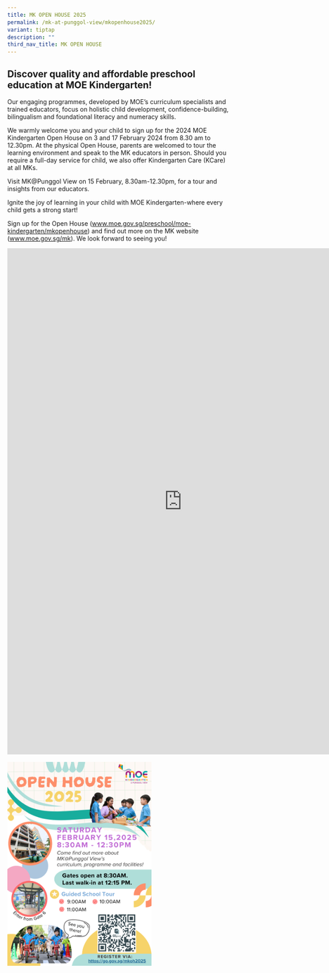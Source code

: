 ```yaml
---
title: MK OPEN HOUSE 2025
permalink: /mk-at-punggol-view/mkopenhouse2025/
variant: tiptap
description: ""
third_nav_title: MK OPEN HOUSE
---
```

<h2>Discover quality and affordable preschool education at MOE Kindergarten!</h2>
<p></p>
<p>Our engaging programmes, developed by MOE’s curriculum specialists and
trained educators, focus on holistic child development, confidence-building,
bilingualism and foundational literacy and numeracy skills.</p>
<p></p>
<p>We warmly welcome you and your child to sign up for the 2024 MOE Kindergarten
Open House on 3 and 17 February 2024 from 8.30 am to 12.30pm. At the physical
Open House, parents are welcomed to tour the learning environment and speak
to the MK educators in person. Should you require a full-day service for
child, we also offer Kindergarten Care (KCare) at all MKs.</p>
<p>Visit MK@Punggol View on 15 February, 8.30am-12.30pm, for a tour and insights
from our educators.</p>
<p></p>
<p>Ignite the joy of learning in your child with MOE Kindergarten-where every
child gets a strong start!</p>
<p></p>
<p>Sign up for the Open House (<a href="http://www.moe.gov.sg/preschool/moe-kindergarten/mkopenhouse" rel="noopener noreferrer nofollow" target="_blank">www.moe.gov.sg/preschool/moe-kindergarten/mkopenhouse</a>)
and find out more on the MK website (<a href="http://www.moe.gov.sg/mk" rel="noopener noreferrer nofollow" target="_blank">www.moe.gov.sg/mk</a>). We look forward
to seeing you!</p>
<p></p>
<div class="iframe-wrapper">
<iframe height="1152" width="793" allowfullscreen="true" frameborder="0" src="https://docs.google.com/presentation/d/e/2PACX-1vTq8siIdHBFirWydynlGzCQvI-U3I77XyKTYkkKUHhjTQkKaFfBuPIE04IZYttzPA/embed?start=false&amp;loop=false&amp;delayms=3000"></iframe>
</div>
<p></p>
<div class="isomer-image-wrapper">
<img style="width: 65%;" height="auto" width="100%" alt="" src="/images/Open_House_2025.png">
</div>
<p></p>
<p></p>